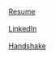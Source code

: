 [Resume](https://github.com/Braeden-McGrath/Braeden-McGrath.github.io/blob/main/Braeden%20McGrath%20Resume.pdf)\
\
[LinkedIn](https://www.linkedin.com/in/braeden-mcgrath)\
\
[Handshake](https://app.joinhandshake.com/profiles/braeden-mcgrath)
